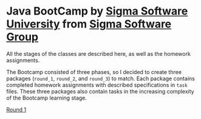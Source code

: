 # Java BootCamp by [Sigma Software University](https://university.sigma.software/en/) from [Sigma Software Group](https://sigma.software/)

All the stages of the classes are described here, as well as the homework assignments.

The Bootcamp consisted of three phases, so I decided to create three packages (`round_1`, `round_2`, and `round_3`) to match.
Each package contains completed homework assignments with described specifications in `task` files.
These three packages also contain tasks in the increasing complexity of the Bootcamp learning stage.

[Round 1](src/main/java/round_1/README.md)